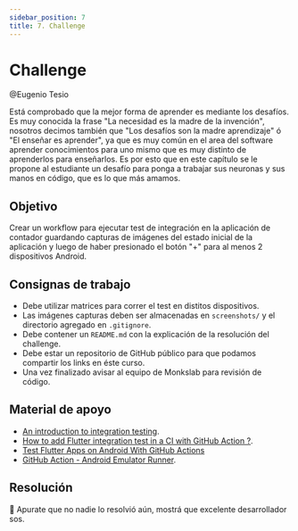 ```yaml
---
sidebar_position: 7
title: 7. Challenge
---
```


# Challenge

@Eugenio Tesio

Está comprobado que la mejor forma de aprender es mediante los desafíos. Es muy conocida la frase "La necesidad es la madre de la invención", nosotros decimos también que "Los desafíos son la madre aprendizaje" ó "El enseñar es aprender", ya que es muy común en el area del software aprender conocimientos para uno mismo que es muy distinto de aprenderlos para enseñarlos. Es por esto que en este capítulo se le propone al estudiante un desafío para ponga a trabajar sus neuronas y sus manos en código, que es lo que más amamos.

## Objetivo

Crear un workflow para ejecutar test de integración en la aplicación de contador guardando capturas de imágenes del estado inicial de la aplicación y luego de haber presionado el botón "+" para al menos 2 dispositivos Android.

## Consignas de trabajo

- Debe utilizar matrices para correr el test en distitos dispositivos.
- Las imágenes capturas deben ser almacenadas en `screenshots/` y el directorio agregado en `.gitignore`.
- Debe contener un `README.md` con la explicación de la resolución del challenge.
- Debe estar un repositorio de GitHub público para que podamos compartir los links en éste curso.
- Una vez finalizado avisar al equipo de Monkslab para revisión de código.

## Material de apoyo

- [An introduction to integration testing](https://docs.flutter.dev/cookbook/testing/integration/introduction).
- [How to add Flutter integration test in a CI with GitHub Action ?](https://www.etiennetheodore.com/integration-testing-with-ci/).
- [Test Flutter Apps on Android With GitHub Actions](https://betterprogramming.pub/test-flutter-apps-on-android-with-github-actions-abdba2137b4)
- [GitHub Action - Android Emulator Runner](https://github.com/ReactiveCircus/android-emulator-runner).

## Resolución

🏃 Apurate que no nadie lo resolvió aún, mostrá que excelente desarrollador sos.
